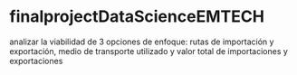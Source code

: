 # finalprojectDataScienceEMTECH
analizar la viabilidad de 3 opciones de enfoque: rutas de importación y exportación, medio de transporte utilizado y valor total de importaciones y exportaciones
